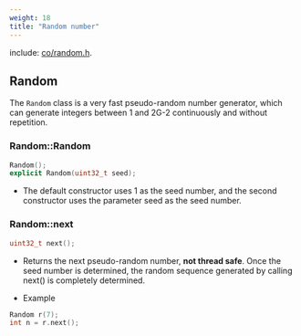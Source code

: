 ```yaml
---
weight: 18
title: "Random number"
---
```


include: [co/random.h](https://github.com/idealvin/coost/blob/master/include/co/random.h).


## Random


The `Random` class is a very fast pseudo-random number generator, which can generate integers between 1 and 2G-2 continuously and without repetition.


### Random::Random


```cpp
Random();
explicit Random(uint32_t seed);
```


- The default constructor uses 1 as the seed number, and the second constructor uses the parameter seed as the seed number.



### Random::next


```cpp
uint32_t next();
```


- Returns the next pseudo-random number, **not thread safe**. Once the seed number is determined, the random sequence generated by calling next() is completely determined.



- Example



```cpp
Random r(7);
int n = r.next();
```
